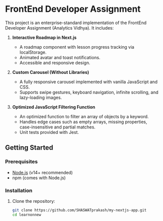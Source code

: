 # FrontEnd Developer Assignment

This project is an enterprise-standard implementation of the FrontEnd Developer Assignment (Analytics Vidhya). It includes:

1. **Interactive Roadmap in Next.js**  
   - A roadmap component with lesson progress tracking via localStorage.
   - Animated avatar and toast notifications.
   - Accessible and responsive design.

2. **Custom Carousel (Without Libraries)**  
   - A fully responsive carousel implemented with vanilla JavaScript and CSS.
   - Supports swipe gestures, keyboard navigation, infinite scrolling, and lazy-loading images.

3. **Optimized JavaScript Filtering Function**  
   - An optimized function to filter an array of objects by a keyword.
   - Handles edge cases such as empty arrays, missing properties, case-insensitive and partial matches.
   - Unit tests provided with Jest.

## Getting Started

### Prerequisites

- [Node.js](https://nodejs.org/en/) (v14+ recommended)
- npm (comes with Node.js)

### Installation

1. Clone the repository:

   ```bash
   git clone https://github.com/SHASWATprakash/my-nextjs-app.git
   cd learnonnew
